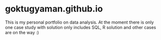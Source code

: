 # goktugyaman.github.io
This is my personal portfolio on data analysis. At the moment there is only one case study with solution only includes SQL, R solution and other cases are on the way :)
